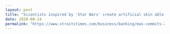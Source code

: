 ```yaml
---
layout: post
title: "Scientists inspired by 'Star Wars' create artificial skin able to feel"
date: 2020-08-14
permalink: "https://www.straitstimes.com/business/banking/mas-commits-250m-to-boost-innovation-tech-in-financial-sector"
--- 
```

